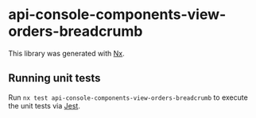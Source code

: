 # api-console-components-view-orders-breadcrumb

This library was generated with [Nx](https://nx.dev).

## Running unit tests

Run `nx test api-console-components-view-orders-breadcrumb` to execute the unit tests via [Jest](https://jestjs.io).
